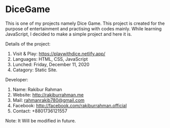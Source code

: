 # DiceGame
This is one of my projects namely Dice Game. This project is created for the purpose of entertainment and practising with codes mainly. While learning JavaScript, I decided to make a simple project and here it is. 


Details of the project:
1. Visit & Play: https://playwithdice.netlify.app/
2. Languages: HTML, CSS, JavaScript
3. Lunched: Friday, December 11, 2020
4.   Catagory: Static Site.

Developer:

1. Name: Rakibur Rahman
2. Website: http://rakiburrahman.me
3. Mail: rahmanrakib780@gmail.com
4. Facebook: http://facebook.com/rakiburrahman.official
5. Contact: +8801736121557


Note: It Will be modified in future.
